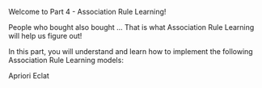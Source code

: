 Welcome to Part 4 - Association Rule Learning!


People who bought also bought ... That is what Association Rule Learning will help us figure out!

In this part, you will understand and learn how to implement the following Association Rule Learning models:

Apriori
Eclat
